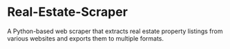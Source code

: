 # Real-Estate-Scraper
A Python-based web scraper that extracts real estate property listings from various websites and exports them to multiple formats.
